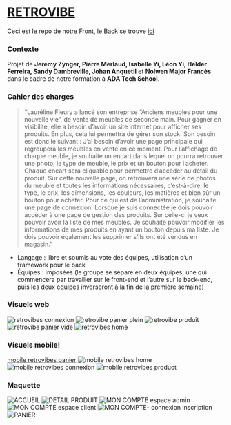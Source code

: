 # [RETROVIBE](https://retrovibes.herokuapp.com/home)

Ceci est le repo de notre Front, le Back se trouve [ici](https://github.com/adatechschool/projet_collectif_vente_de_meubles_back-team_retrovibe)

### Contexte

Projet de **Jeremy Zynger, Pierre Merlaud, Isabelle Yi, Léon Yi, Helder Ferreira, Sandy Dambreville, Johan Anquetil** et **Nolwen Major Francès** dans le cadre de notre formation à **ADA Tech School**.

### Cahier des charges

>“Lauréline Fleury a lancé son entreprise “Anciens meubles pour une nouvelle vie”, de vente de meubles de seconde main. Pour gagner en visibilité, elle a besoin d’avoir un site internet pour afficher ses produits. En plus, cela lui permettra de gérer son stock.
Son besoin est donc le suivant :
J’ai besoin d’avoir une page principale qui regroupera les meubles en vente en ce moment. Pour l’affichage de chaque meuble, je souhaite un encart dans lequel on pourra retrouver une photo, le type de meuble, le prix et un bouton pour l’acheter. Chaque encart sera cliquable pour permettre d’accéder au détail du produit. Sur cette nouvelle page, on retrouvera une série de photos du meuble et toutes les informations nécessaires, c’est-à-dire, le type, le prix, les dimensions, les couleurs, les matières et bien sûr un bouton pour acheter.
Pour ce qui est de l’administration, je souhaite une page de connexion. Lorsque je suis connectée je dois pouvoir accéder à une page de gestion des produits. Sur celle-ci je veux pouvoir avoir la liste de mes meubles. Je souhaite pouvoir modifier les informations de mes produits en ayant un bouton depuis ma liste. Je dois pouvoir également les supprimer s’ils ont été vendus en magasin.”

- Langage : libre et soumis au vote des équipes, utilisation d’un framework pour le back
- Équipes : imposées (le groupe se sépare en deux équipes, une qui commencera par travailler sur le front-end et l’autre sur le back-end, puis les deux équipes inverseront à la fin de la première semaine)

### Visuels web

![retrovibes connexion](https://user-images.githubusercontent.com/115166022/229142361-d5cb85ea-6f1a-4219-8404-d70971f6743e.png)
![retrovibe panier plein](https://user-images.githubusercontent.com/115166022/229142369-bd28a236-ece2-41de-9ffd-4981347b8518.png)
![retrovibe produit](https://user-images.githubusercontent.com/115166022/229142374-7b6afcc9-9b53-496c-8755-9c0e0c6fa950.png)
![retrovibe panier vide](https://user-images.githubusercontent.com/115166022/229142381-d3c25eb7-608b-4472-8334-ef5e40659bb7.png)
![retrovibes home](https://user-images.githubusercontent.com/115166022/229142385-e9b7c975-1aab-401b-b35e-f6ce1389f7de.png)


### Visuels mobile!
[mobile retrovibes panier](https://user-images.githubusercontent.com/115166022/229143611-e41ddcce-2456-4087-986a-272658267db3.png)
![mobile retrovibes home](https://user-images.githubusercontent.com/115166022/229143552-6fe7cca2-e01f-426b-bfef-5de9ad226fa5.png)
![mobile retrovibes connexion](https://user-images.githubusercontent.com/115166022/229143586-0d4f7770-a857-4250-a900-fbbae1e09971.png)
![mobile retrovibes product](https://user-images.githubusercontent.com/115166022/229143590-77cc1e28-38bd-44a7-a09d-7625dc2152d4.png)


### Maquette

![ACCUEIL](https://user-images.githubusercontent.com/115166022/228195190-b53e3076-8f89-4526-b3bf-29b12c6d8068.png)
![DETAIL PRODUIT](https://user-images.githubusercontent.com/115166022/228195193-ffdda2ef-b512-46c9-b789-5066456121c4.png)
![MON COMPTE espace admin](https://user-images.githubusercontent.com/115166022/228195197-0dd0ac78-cd33-4507-943c-80d6c049dc3f.png)
![MON COMPTE espace client](https://user-images.githubusercontent.com/115166022/228195198-399490c5-d04b-4c5b-acdb-6241c5719ca7.png)
![MON COMPTE- connexion inscription](https://user-images.githubusercontent.com/115166022/228195200-fcb16acd-9a64-4a91-bfa0-089c32f03779.png)
![PANIER](https://user-images.githubusercontent.com/115166022/228195207-fe1faae8-7b6f-4722-a85b-60c489f5cbaf.png)

